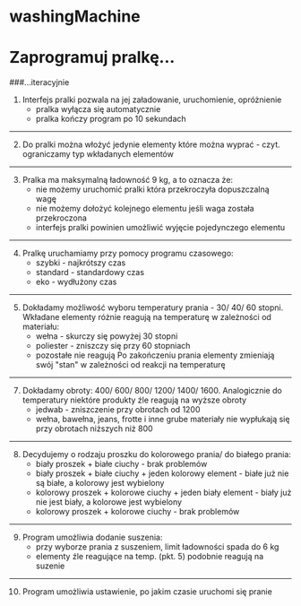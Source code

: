 # washingMachine
# Zaprogramuj pralkę...

###...iteracyjnie

1. Interfejs pralki pozwala na jej załadowanie, uruchomienie, opróżnienie
    * pralka wyłącza się automatycznie
    * pralka kończy program po 10 sekundach
---
2. Do pralki można włożyć jedynie elementy które można wyprać - czyt. ograniczamy typ wkładanych elementów
---
3. Pralka ma maksymalną ładowność 9 kg, a to oznacza że:
    * nie możemy uruchomić pralki która przekroczyła dopuszczalną wagę
    * nie możemy dołożyć kolejnego elementu jeśli waga została przekroczona
    * interfejs pralki powinien umożliwić wyjęcie pojedynczego elementu
---
4. Pralkę uruchamiamy przy pomocy programu czasowego:
    * szybki - najkrótszy czas
    * standard - standardowy czas
    * eko - wydłużony czas
---
5. Dokładamy możliwość wyboru temperatury prania - 30/ 40/ 60 stopni. Wkładane elementy różnie reagują na temperaturę w zależności od materiału:
    * wełna - skurczy się powyżej 30 stopni
    * poliester - zniszczy się przy 60 stopniach
    * pozostałe nie reagują
      Po zakończeniu prania elementy zmieniają swój "stan" w zależności od reakcji na temperaturę
---
7. Dokładamy obroty: 400/ 600/ 800/ 1200/ 1400/ 1600. Analogicznie do temperatury niektóre produkty źle reagują na wyższe obroty
    * jedwab - zniszczenie przy obrotach od 1200
    * wełna, bawełna, jeans, frotte i inne grube materiały nie wypłukają się przy obrotach niższych niż 800
​
---
8. Decydujemy o rodzaju proszku do kolorowego prania/ do białego prania:
    * biały proszek + białe ciuchy - brak problemów
    * biały proszek + białe ciuchy + jeden kolorowy element - białe już nie są białe, a kolorowy jest wybielony
    * kolorowy proszek + kolorowe ciuchy + jeden biały element - biały już nie jest biały, a kolorowe jest wybielony
    * kolorowy proszek + kolorowe ciuchy - brak problemów
---
9. Program umożliwia dodanie suszenia:
    * przy wyborze prania z suszeniem, limit ładowności spada do 6 kg
    * elementy źle reagujące na temp. (pkt. 5) podobnie reagują na suzenie
---
10. Program umożliwia ustawienie, po jakim czasie uruchomi się pranie
